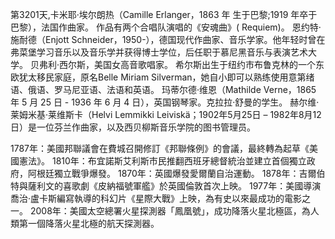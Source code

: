 第3201天,卡米耶·埃尔朗热（Camille Erlanger，1863 年 生于巴黎;1919 年卒于巴黎），法国作曲家。 作品有两个合唱队演唱的《安魂曲》( Requiem)。
恩约特·施耐德（Enjott Schneider，1950-），德国现代作曲家、音乐学家。他年轻时曾在弗菜堡学习音乐以及音乐学并获得博士学位，后任职于慕尼黑音乐与表演艺术大学。
贝弗利·西尔斯，美国女高音歌唱家。 希尔斯出生于纽约市布鲁克林的一个东欧犹太移民家庭，原名Belle Miriam Silverman，她自小即可以熟练使用意第绪语、俄语、罗马尼亚语、法语和英语。
玛蒂尔德·维恩（Mathilde Verne，1865 年 5 月 25 日 - 1936 年 6 月 4 日），英国钢琴家。克拉拉·舒曼的学生。
赫尔维·莱姆米基·莱维斯卡（Helvi Lemmikki Leiviskä；1902年5月25日 – 1982年8月12日）是一位芬兰作曲家，以及西贝柳斯音乐学院的图书管理员。

1787年：美國邦聯議會在費城召開修訂《邦聯條例》的會議，最終轉為起草《美國憲法》。
1810年：布宜諾斯艾利斯市民推翻西班牙總督統治並建立首個獨立政府，阿根廷獨立戰爭爆發。
1870年：英國爆發愛爾蘭自治運動。
1878年：吉爾伯特與薩利文的喜歌劇《皮納福號軍艦》於英國倫敦首次上映。
1977年：美國導演喬治·盧卡斯編寫執導的科幻片《星際大戰》上映，為有史以來最成功的電影之一。
2008年：美國太空總署火星探測器「鳳凰號」，成功降落火星北極區，為人類第一個降落火星北極的航天探測器。